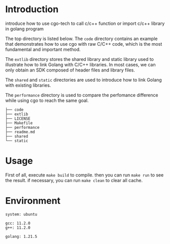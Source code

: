 # Introduction
introduce how to use cgo-tech to call c/c++ function or import c/c++ library in golang program

The top directory is listed below. The `code` directory contains an example that demonstrates how to use cgo with raw C/C++ code, which is the most fundamental and important method.

The `extlib` directory stores the shared library and static library used to illustrate how to link Golang with C/C++ libraries. In most cases, we can only obtain an SDK composed of header files and library files.

The `shared` and `static` directories are used to introduce how to link Golang with existing libraries.

The `performance` directory is used to compare the perfomance difference while using cgo to reach the same goal.

```
├── code
├── extlib
├── LICENSE
├── Makefile
├── performance
├── readme.md
├── shared
└── static
```

# Usage

First of all, execute `make build` to compile. then you can run `make run` to see the result. if necessary, you
can run `make clean` to clear all cache.


# Environment

```
system: ubuntu

gcc: 11.2.0
g++: 11.2.0

golang: 1.21.5
```